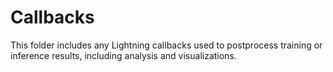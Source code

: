 # Callbacks

This folder includes any Lightning callbacks used to postprocess training or inference results, including analysis and
visualizations.